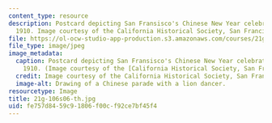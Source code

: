```yaml
---
content_type: resource
description: Postcard depicting San Fransisco's Chinese New Year celebration, circa
  1910. Image courtesy of the California Historical Society, San Francisco.
file: https://ol-ocw-studio-app-production.s3.amazonaws.com/courses/21g-106-chinese-vi-regular-discovering-chinese-cultures-and-societies-spring-2003/fe757d8459c91806f00cf92ce7bf45f4_21g-106s06-th.jpg
file_type: image/jpeg
image_metadata:
  caption: Postcard depicting San Fransisco's Chinese New Year celebration, circa
    1910. (Image courtesy of the [California Historical Society, San Francisco](http://sunsite.berkeley.edu/).)
  credit: Image courtesy of the California Historical Society, San Francisco.
  image-alt: Drawing of a Chinese parade with a lion dancer.
resourcetype: Image
title: 21g-106s06-th.jpg
uid: fe757d84-59c9-1806-f00c-f92ce7bf45f4
---
```

